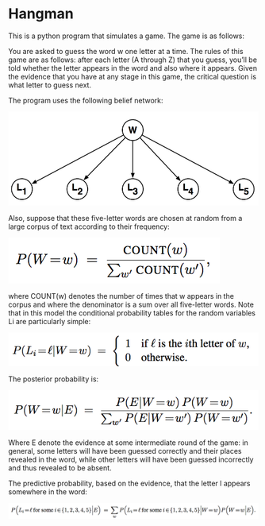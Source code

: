# Hangman
This is a python program that simulates a game. The game is as follows:

You are asked to guess the word w one letter at a time. The rules of this game
are as follows: after each letter (A through Z) that you guess, you’ll be told whether the letter appears in
the word and also where it appears. Given the evidence that you have at any stage in this game, the critical
question is what letter to guess next.

The program uses the following belief network:

![alt text](./Hangman_BN.png)

Also, suppose that these five-letter
words are chosen at random from a large corpus of text according to their frequency:

![alt text](./frequency.png)

where COUNT(w) denotes the number of times that w appears in the corpus and where the denominator is
a sum over all five-letter words. Note that in this model the conditional probability tables for the random
variables Li are particularly simple:

![alt text](./PLi.png)

The posterior probability is:

![alt text](./posterior.png)

Where E denote the evidence at some intermediate round of the
game: in general, some letters will have been guessed correctly and their places revealed in the word, while
other letters will have been guessed incorrectly and thus revealed to be absent.

The predictive probability, based on the evidence, that the letter l appears
somewhere in the word:

![alt text](./predictive.png)
